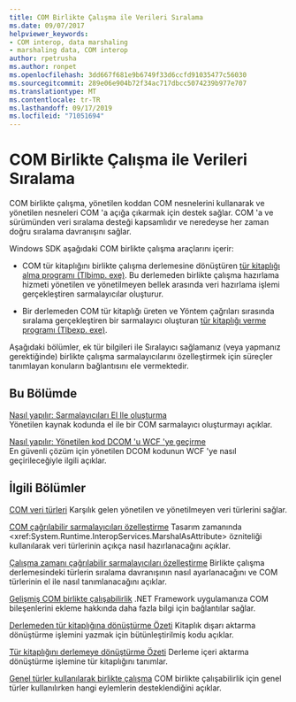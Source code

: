 ```yaml
---
title: COM Birlikte Çalışma ile Verileri Sıralama
ms.date: 09/07/2017
helpviewer_keywords:
- COM interop, data marshaling
- marshaling data, COM interop
author: rpetrusha
ms.author: ronpet
ms.openlocfilehash: 3dd667f681e9b6749f33d6ccfd91035477c56030
ms.sourcegitcommit: 289e06e904b72f34ac717dbcc5074239b977e707
ms.translationtype: MT
ms.contentlocale: tr-TR
ms.lasthandoff: 09/17/2019
ms.locfileid: "71051694"
---
```

# <a name="marshaling-data-with-com-interop"></a>COM Birlikte Çalışma ile Verileri Sıralama
COM birlikte çalışma, yönetilen koddan COM nesnelerini kullanarak ve yönetilen nesneleri COM 'a açığa çıkarmak için destek sağlar. COM 'a ve sürümünden veri sıralama desteği kapsamlıdır ve neredeyse her zaman doğru sıralama davranışını sağlar.  
  
 Windows SDK aşağıdaki COM birlikte çalışma araçlarını içerir:  
  
- COM tür kitaplığını birlikte çalışma derlemesine dönüştüren [tür kitaplığı alma programı (Tlbimp. exe)](../tools/tlbimp-exe-type-library-importer.md). Bu derlemeden birlikte çalışma hazırlama hizmeti yönetilen ve yönetilmeyen bellek arasında veri hazırlama işlemi gerçekleştiren sarmalayıcılar oluşturur.  
  
- Bir derlemeden COM tür kitaplığı üreten ve Yöntem çağrıları sırasında sıralama gerçekleştiren bir sarmalayıcı oluşturan [tür kitaplığı verme programı (Tlbexp. exe)](../tools/tlbexp-exe-type-library-exporter.md).  
  
 Aşağıdaki bölümler, ek tür bilgileri ile Sıralayıcı sağlamanız (veya yapmanız gerektiğinde) birlikte çalışma sarmalayıcılarını özelleştirmek için süreçler tanımlayan konuların bağlantısını ele vermektedir.  
  
## <a name="in-this-section"></a>Bu Bölümde  
[Nasıl yapılır: Sarmalayıcıları El Ile oluşturma](how-to-create-wrappers-manually.md)   
Yönetilen kaynak kodunda el ile bir COM sarmalayıcı oluşturmayı açıklar. 
 
 [Nasıl yapılır: Yönetilen kod DCOM 'u WCF 'ye geçirme](how-to-migrate-managed-code-dcom-to-wcf.md)  
 En güvenli çözüm için yönetilen DCOM kodunun WCF 'ye nasıl geçirileceğiyle ilgili açıklar.  
  
## <a name="related-sections"></a>İlgili Bölümler  
 [COM veri türleri](https://docs.microsoft.com/previous-versions/dotnet/netframework-4.0/sak564ww(v=vs.100))  
 Karşılık gelen yönetilen ve yönetilmeyen veri türlerini sağlar.  
  
 [COM çağrılabilir sarmalayıcıları özelleştirme](https://docs.microsoft.com/previous-versions/dotnet/netframework-4.0/3bwc828w(v=vs.100))  
 Tasarım zamanında <xref:System.Runtime.InteropServices.MarshalAsAttribute> özniteliği kullanılarak veri türlerinin açıkça nasıl hazırlanacağını açıklar.  
  
 [Çalışma zamanı çağrılabilir sarmalayıcıları özelleştirme](https://docs.microsoft.com/previous-versions/dotnet/netframework-4.0/e753eftz(v=vs.100))  
 Birlikte çalışma derlemesindeki türlerin sıralama davranışının nasıl ayarlanacağını ve COM türlerinin el ile nasıl tanımlanacağını açıklar.  
  
 [Gelişmiş COM birlikte çalışabilirlik](https://docs.microsoft.com/previous-versions/dotnet/netframework-4.0/bd9cdfyx(v=vs.100))  
 .NET Framework uygulamanıza COM bileşenlerini ekleme hakkında daha fazla bilgi için bağlantılar sağlar.  
  
 [Derlemeden tür kitaplığına dönüştürme Özeti](https://docs.microsoft.com/previous-versions/dotnet/netframework-4.0/xk1120c3(v=vs.100))  
 Kitaplık dışarı aktarma dönüştürme işlemini yazmak için bütünleştirilmiş kodu açıklar.  
  
 [Tür kitaplığını derlemeye dönüştürme Özeti](https://docs.microsoft.com/previous-versions/dotnet/netframework-4.0/k83zzh38(v=vs.100))  
 Derleme içeri aktarma dönüştürme işlemine tür kitaplığını tanımlar.  
  
 [Genel türler kullanılarak birlikte çalışma](https://docs.microsoft.com/previous-versions/dotnet/netframework-4.0/ms229590(v=vs.100))  
 COM birlikte çalışabilirlik için genel türler kullanılırken hangi eylemlerin desteklendiğini açıklar.
